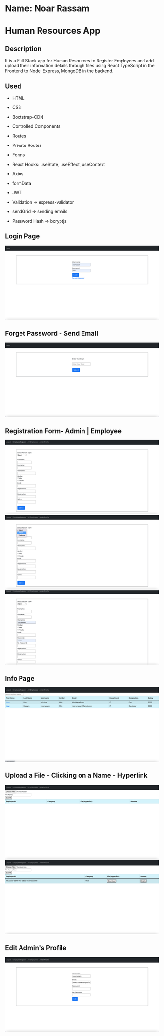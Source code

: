 # Name: Noar Rassam

# Human Resources App

## Description

It is a Full Stack app for Human Resources to Register Employees and add upload their information details through files using React TypeScript in the Frontend to Node, Express, MongoDB in the backend.

## Used

- HTML

- CSS

- Bootstrap-CDN

- Controlled Components

- Routes

- Private Routes

- Forms

- React Hooks: useState, useEffect, useContext

- Axios

- formData

- JWT

- Validation => express-validator

- sendGrid => sending emails

- Password Hash => bcryptjs

## **Login Page**

![![Directory]()](https://github.com/noarrassam/Human-Resources/blob/main/images/1.png)

## **Forget Password - Send Email**

![![Directory]()](https://github.com/noarrassam/Human-Resources/blob/main/images/2.png)

## **Registration Form- Admin | Employee**

![![Directory]()](https://github.com/noarrassam/Human-Resources/blob/main/images/4.png)
![![Directory]()](https://github.com/noarrassam/Human-Resources/blob/main/images/5.png)
![![Directory]()](https://github.com/noarrassam/Human-Resources/blob/main/images/6.png)

## **Info Page**

![![Directory]()](https://github.com/noarrassam/Human-Resources/blob/main/images/7.png)

## **Upload a File - Clicking on a Name - Hyperlink**

![![Directory]()](https://github.com/noarrassam/Human-Resources/blob/main/images/8.png)
![![Directory]()](https://github.com/noarrassam/Human-Resources/blob/main/images/9.png)

## **Edit Admin's Profile**

![![Directory]()](https://github.com/noarrassam/Human-Resources/blob/main/images/10.png)

